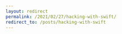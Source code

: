 ```yaml
---
layout: redirect
permalink: /2021/02/27/hacking-with-swift/
redirect_to: /posts/hacking-with-swift
---
```

